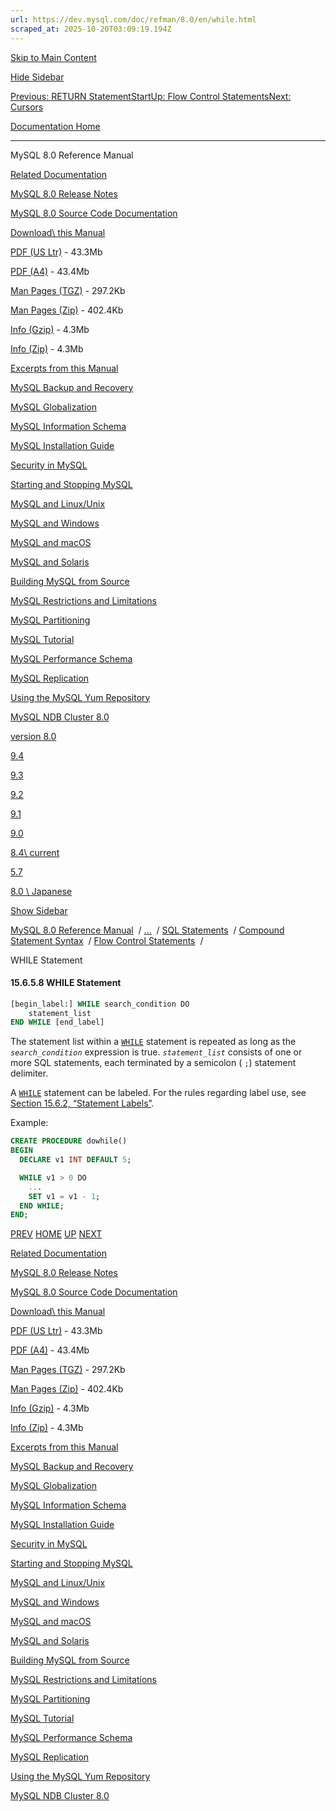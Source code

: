 ```yaml
---
url: https://dev.mysql.com/doc/refman/8.0/en/while.html
scraped_at: 2025-10-20T03:09:19.194Z
---
```


[Skip to Main Content](https://dev.mysql.com/doc/refman/8.0/en/while.html#main)

[Hide Sidebar](https://dev.mysql.com/doc/refman/8.0/en/while.html "Hide Sidebar")

[Previous: RETURN Statement](https://dev.mysql.com/doc/refman/8.0/en/return.html "Previous: RETURN Statement")[Start](https://dev.mysql.com/doc/refman/8.0/en/index.html "Start")[Up: Flow Control Statements](https://dev.mysql.com/doc/refman/8.0/en/flow-control-statements.html "Up: Flow Control Statements")[Next: Cursors](https://dev.mysql.com/doc/refman/8.0/en/cursors.html "Next: Cursors")

[Documentation Home](https://dev.mysql.com/doc/)

* * *

MySQL 8.0 Reference Manual

[Related Documentation](https://dev.mysql.com/doc/refman/8.0/en/while.html)

[MySQL 8.0 Release Notes](https://dev.mysql.com/doc/relnotes/mysql/8.0/en/)

[MySQL 8.0 Source Code Documentation](https://dev.mysql.com/doc/dev/mysql-server/latest/)

[Download\\
this Manual](https://dev.mysql.com/doc/refman/8.0/en/while.html)

[PDF (US Ltr)](https://downloads.mysql.com/docs/refman-8.0-en.pdf)
\- 43.3Mb

[PDF (A4)](https://downloads.mysql.com/docs/refman-8.0-en.a4.pdf)
\- 43.4Mb

[Man Pages (TGZ)](https://downloads.mysql.com/docs/refman-8.0-en.man-gpl.tar.gz)
\- 297.2Kb

[Man Pages (Zip)](https://downloads.mysql.com/docs/refman-8.0-en.man-gpl.zip)
\- 402.4Kb

[Info (Gzip)](https://downloads.mysql.com/docs/mysql-8.0.info.gz)
\- 4.3Mb

[Info (Zip)](https://downloads.mysql.com/docs/mysql-8.0.info.zip)
\- 4.3Mb

[Excerpts from this Manual](https://dev.mysql.com/doc/refman/8.0/en/while.html)

[MySQL Backup and Recovery](https://dev.mysql.com/doc/mysql-backup-excerpt/8.0/en/)

[MySQL Globalization](https://dev.mysql.com/doc/mysql-g11n-excerpt/8.0/en/)

[MySQL Information Schema](https://dev.mysql.com/doc/mysql-infoschema-excerpt/8.0/en/)

[MySQL Installation Guide](https://dev.mysql.com/doc/mysql-installation-excerpt/8.0/en/)

[Security in MySQL](https://dev.mysql.com/doc/mysql-security-excerpt/8.0/en/)

[Starting and Stopping MySQL](https://dev.mysql.com/doc/mysql-startstop-excerpt/8.0/en/)

[MySQL and Linux/Unix](https://dev.mysql.com/doc/mysql-linuxunix-excerpt/8.0/en/)

[MySQL and Windows](https://dev.mysql.com/doc/mysql-windows-excerpt/8.0/en/)

[MySQL and macOS](https://dev.mysql.com/doc/mysql-macos-excerpt/8.0/en/)

[MySQL and Solaris](https://dev.mysql.com/doc/mysql-solaris-excerpt/8.0/en/)

[Building MySQL from Source](https://dev.mysql.com/doc/mysql-sourcebuild-excerpt/8.0/en/)

[MySQL Restrictions and Limitations](https://dev.mysql.com/doc/mysql-reslimits-excerpt/8.0/en/)

[MySQL Partitioning](https://dev.mysql.com/doc/mysql-partitioning-excerpt/8.0/en/)

[MySQL Tutorial](https://dev.mysql.com/doc/mysql-tutorial-excerpt/8.0/en/)

[MySQL Performance Schema](https://dev.mysql.com/doc/mysql-perfschema-excerpt/8.0/en/)

[MySQL Replication](https://dev.mysql.com/doc/mysql-replication-excerpt/8.0/en/)

[Using the MySQL Yum Repository](https://dev.mysql.com/doc/mysql-repo-excerpt/8.0/en/)

[MySQL NDB Cluster 8.0](https://dev.mysql.com/doc/mysql-cluster-excerpt/8.0/en/)

[version 8.0](https://dev.mysql.com/doc/refman/8.0/en/while.html)

[9.4](https://dev.mysql.com/doc/refman/9.4/en/while.html)

[9.3](https://dev.mysql.com/doc/refman/9.3/en/while.html)

[9.2](https://dev.mysql.com/doc/refman/9.2/en/while.html)

[9.1](https://dev.mysql.com/doc/refman/9.1/en/while.html)

[9.0](https://dev.mysql.com/doc/refman/9.0/en/while.html)

[8.4\\
current](https://dev.mysql.com/doc/refman/8.4/en/while.html)

[5.7](https://dev.mysql.com/doc/refman/5.7/en/while.html)

[8.0 \\
Japanese](https://dev.mysql.com/doc/refman/8.0/ja/while.html)

[Show Sidebar](https://dev.mysql.com/doc/refman/8.0/en/while.html "Show Sidebar")

[MySQL 8.0 Reference Manual](https://dev.mysql.com/doc/refman/8.0/en/)  /
[...](https://dev.mysql.com/doc/refman/8.0/en/while.html)  / [SQL Statements](https://dev.mysql.com/doc/refman/8.0/en/sql-statements.html)  /
[Compound Statement Syntax](https://dev.mysql.com/doc/refman/8.0/en/sql-compound-statements.html)  /
[Flow Control Statements](https://dev.mysql.com/doc/refman/8.0/en/flow-control-statements.html)  /

WHILE Statement


#### 15.6.5.8 WHILE Statement

```sql
[begin_label:] WHILE search_condition DO
    statement_list
END WHILE [end_label]
```

The statement list within a [`WHILE`](https://dev.mysql.com/doc/refman/8.0/en/while.html "15.6.5.8 WHILE Statement")
statement is repeated as long as the
_`search_condition`_ expression is true.
_`statement_list`_ consists of one or
more SQL statements, each terminated by a semicolon
( `;`) statement delimiter.


A [`WHILE`](https://dev.mysql.com/doc/refman/8.0/en/while.html "15.6.5.8 WHILE Statement") statement can be labeled.
For the rules regarding label use, see
[Section 15.6.2, “Statement Labels”](https://dev.mysql.com/doc/refman/8.0/en/statement-labels.html "15.6.2 Statement Labels").


Example:


```sql
CREATE PROCEDURE dowhile()
BEGIN
  DECLARE v1 INT DEFAULT 5;

  WHILE v1 > 0 DO
    ...
    SET v1 = v1 - 1;
  END WHILE;
END;
```

[PREV](https://dev.mysql.com/doc/refman/8.0/en/return.html "Previous: RETURN Statement") [HOME](https://dev.mysql.com/doc/refman/8.0/en/index.html "Start") [UP](https://dev.mysql.com/doc/refman/8.0/en/flow-control-statements.html "Up: Flow Control Statements") [NEXT](https://dev.mysql.com/doc/refman/8.0/en/cursors.html "Next: Cursors")

[Related Documentation](https://dev.mysql.com/doc/refman/8.0/en/while.html)

[MySQL 8.0 Release Notes](https://dev.mysql.com/doc/relnotes/mysql/8.0/en/)

[MySQL 8.0 Source Code Documentation](https://dev.mysql.com/doc/dev/mysql-server/latest/)

[Download\\
this Manual](https://dev.mysql.com/doc/refman/8.0/en/while.html)

[PDF (US Ltr)](https://downloads.mysql.com/docs/refman-8.0-en.pdf)
\- 43.3Mb

[PDF (A4)](https://downloads.mysql.com/docs/refman-8.0-en.a4.pdf)
\- 43.4Mb

[Man Pages (TGZ)](https://downloads.mysql.com/docs/refman-8.0-en.man-gpl.tar.gz)
\- 297.2Kb

[Man Pages (Zip)](https://downloads.mysql.com/docs/refman-8.0-en.man-gpl.zip)
\- 402.4Kb

[Info (Gzip)](https://downloads.mysql.com/docs/mysql-8.0.info.gz)
\- 4.3Mb

[Info (Zip)](https://downloads.mysql.com/docs/mysql-8.0.info.zip)
\- 4.3Mb

[Excerpts from this Manual](https://dev.mysql.com/doc/refman/8.0/en/while.html)

[MySQL Backup and Recovery](https://dev.mysql.com/doc/mysql-backup-excerpt/8.0/en/)

[MySQL Globalization](https://dev.mysql.com/doc/mysql-g11n-excerpt/8.0/en/)

[MySQL Information Schema](https://dev.mysql.com/doc/mysql-infoschema-excerpt/8.0/en/)

[MySQL Installation Guide](https://dev.mysql.com/doc/mysql-installation-excerpt/8.0/en/)

[Security in MySQL](https://dev.mysql.com/doc/mysql-security-excerpt/8.0/en/)

[Starting and Stopping MySQL](https://dev.mysql.com/doc/mysql-startstop-excerpt/8.0/en/)

[MySQL and Linux/Unix](https://dev.mysql.com/doc/mysql-linuxunix-excerpt/8.0/en/)

[MySQL and Windows](https://dev.mysql.com/doc/mysql-windows-excerpt/8.0/en/)

[MySQL and macOS](https://dev.mysql.com/doc/mysql-macos-excerpt/8.0/en/)

[MySQL and Solaris](https://dev.mysql.com/doc/mysql-solaris-excerpt/8.0/en/)

[Building MySQL from Source](https://dev.mysql.com/doc/mysql-sourcebuild-excerpt/8.0/en/)

[MySQL Restrictions and Limitations](https://dev.mysql.com/doc/mysql-reslimits-excerpt/8.0/en/)

[MySQL Partitioning](https://dev.mysql.com/doc/mysql-partitioning-excerpt/8.0/en/)

[MySQL Tutorial](https://dev.mysql.com/doc/mysql-tutorial-excerpt/8.0/en/)

[MySQL Performance Schema](https://dev.mysql.com/doc/mysql-perfschema-excerpt/8.0/en/)

[MySQL Replication](https://dev.mysql.com/doc/mysql-replication-excerpt/8.0/en/)

[Using the MySQL Yum Repository](https://dev.mysql.com/doc/mysql-repo-excerpt/8.0/en/)

[MySQL NDB Cluster 8.0](https://dev.mysql.com/doc/mysql-cluster-excerpt/8.0/en/)
